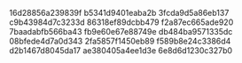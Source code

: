 16d28856a239839f
b5341d9401eaba2b
3fcda9d5a86eb137
c9b43984d7c3233d
86318ef89dcbb479
f2a87ec665ade920
7baadabfb566ba43
fb9e60e67e88749e
db484ba9571335dc
08bfede4d7a0d343
2fa5857f1450eb89
f589b8e24c3386d4
d2b1467d8045da17
ae380405a4ee1d3e
6e8d6d1230c327b0
